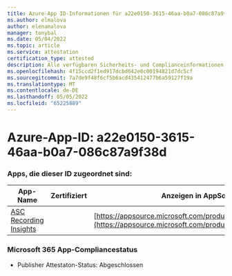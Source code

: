 ```yaml
---
title: Azure-App ID-Informationen für a22e0150-3615-46aa-b0a7-086c87a9f38d
ms.author: elmalova
author: elenamalova
manager: tonybal
ms.date: 05/04/2022
ms.topic: article
ms.service: attestation
certification_type: attested
description: Alle verfügbaren Sicherheits- und Complianceinformationen für a22e0150-3615-46aa-b0a7-086c87a9f38d.
ms.openlocfilehash: 4f15ccd2f1ed917dcbd642e0c00194821d7dc5cf
ms.sourcegitcommit: 7a7de9f48f6cf5b6acd435412477b6a59127f19a
ms.translationtype: MT
ms.contentlocale: de-DE
ms.lasthandoff: 05/05/2022
ms.locfileid: "65225889"
---
```

# <a name="azure-app-id-a22e0150-3615-46aa-b0a7-086c87a9f38d"></a>Azure-App-ID: a22e0150-3615-46aa-b0a7-086c87a9f38d


### <a name="apps-associated-with-this-id"></a>Apps, die dieser ID zugeordnet sind:
| **App-Name** | **Zertifiziert** | **Anzeigen in AppSource** |
|--------------|---------------|-----------------------|
| [ASC Recording Insights](../forward/WA200000708.md) |  | [https://appsource.microsoft.com/product/office/WA200000708](https://appsource.microsoft.com/product/office/WA200000708) |

### <a name="microsoft-365-app-compliance-status"></a>Microsoft 365 App-Compliancestatus
- Publisher Attestaton-Status: Abgeschlossen
